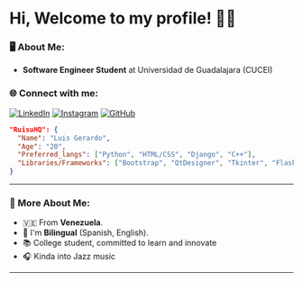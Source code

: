 # Hi, Welcome to my profile! 👋🏻

### 🖥️ About Me:
- **Software Engineer Student** at Universidad de Guadalajara (CUCEI)  

### 🌐 Connect with me:
[![LinkedIn](https://img.shields.io/badge/LinkedIn-Connect-blue?style=flat-square&logo=linkedin)](https://www.linkedin.com/in/luis-gerardo-brice%C3%B1o-caguado-a693aa210/)
[![Instagram](https://img.shields.io/badge/Instagram-Follow-orange?style=flat-square&logo=instagram)](https://www.instagram.com/ruisuhq)
[![GitHub](https://img.shields.io/badge/GitHub-Follow-black?style=flat-square&logo=github)](https://github.com/ruisuhq)

```json
"RuisuHQ": {
  "Name": "Luis Gerardo",
  "Age": "20",
  "Preferred_langs": ["Python", "HTML/CSS", "Django", "C++"],
  "Libraries/Frameworks": ["Bootstrap", "QtDesigner", "Tkinter", "Flask"]
}
```

---

### 📌 More About Me:
- 🇻🇪  From **Venezuela**.  
- 💬 I'm **Bilingual** (Spanish, English).
- 📚 College student, committed to learn and innovate
- 🎧 Kinda into Jazz music    

---
